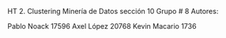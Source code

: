HT 2. Clustering
Minería de Datos sección 10
Grupo # 8
Autores:

Pablo Noack 17596
Axel López 20768
Kevin Macario 1736
